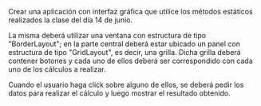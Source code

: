 Crear una aplicación con interfaz gráfica que utilice los métodos estáticos realizados la clase del día 14 de junio.

La misma deberá utilizar una ventana con estructura de tipo "BorderLayout"; en la parte central deberá estar
ubicado un panel con estructura de tipo "GridLayout", es decir, una grilla. Dicha grilla deberá contener botones y 
cada uno de ellos deberá ser correspondido con cada uno de los cálculos a realizar.

Cuando el usuario haga click sobre alguno de ellos, se deberá pedir los datos para realizar el cálculo
y luego mostrar el resultado obtenido.
